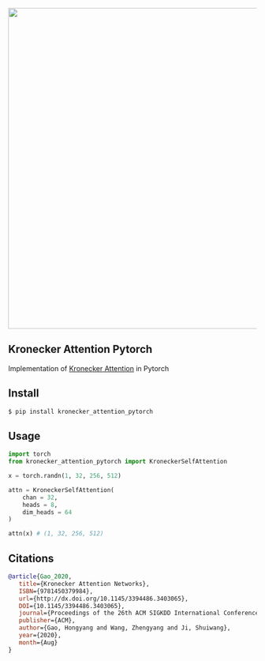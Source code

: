 <img src="./kronecker.png" width="650px"></img>

## Kronecker Attention Pytorch

Implementation of <a href="https://arxiv.org/abs/2007.08442">Kronecker Attention</a> in Pytorch

## Install

```bash
$ pip install kronecker_attention_pytorch
```

## Usage

```python
import torch
from kronecker_attention_pytorch import KroneckerSelfAttention

x = torch.randn(1, 32, 256, 512)

attn = KroneckerSelfAttention(
    chan = 32,
    heads = 8,
    dim_heads = 64
)

attn(x) # (1, 32, 256, 512)
```

## Citations

```bibtex
@article{Gao_2020,
   title={Kronecker Attention Networks},
   ISBN={9781450379984},
   url={http://dx.doi.org/10.1145/3394486.3403065},
   DOI={10.1145/3394486.3403065},
   journal={Proceedings of the 26th ACM SIGKDD International Conference on Knowledge Discovery & Data Mining},
   publisher={ACM},
   author={Gao, Hongyang and Wang, Zhengyang and Ji, Shuiwang},
   year={2020},
   month={Aug}
}
```
